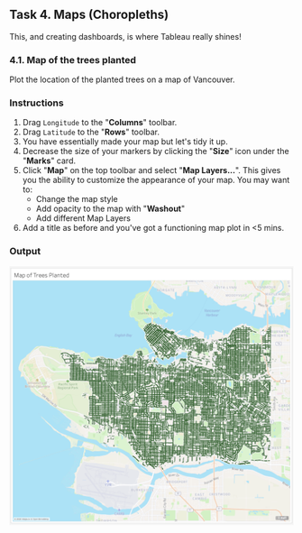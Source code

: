 ## Task 4. Maps (Choropleths)


This, and creating dashboards, is where Tableau really shines!

### 4.1. Map of the trees planted 

Plot the location of the planted trees on a map of Vancouver.

### Instructions 
1. Drag `Longitude` to the "**Columns**" toolbar.
2. Drag `Latitude` to the  "**Rows**" toolbar.
3. You have essentially made your map but let's tidy it up. 
4. Decrease the size of your markers by clicking the "**Size**" icon under the "**Marks**" card. 
5. Click "**Map**" on the top toolbar and select "**Map Layers...**". This gives you the ability to customize the appearance of your map. You may want to:
    - Change the map style 
    - Add opacity to the map with "**Washout**"
    - Add different Map Layers 
6. Add a title as before and you've got a functioning map plot in <5 mins. 

### Output

![](images/map.png)
